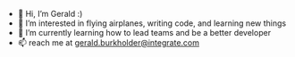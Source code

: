 - 👋 Hi, I’m Gerald :)
- 👀 I’m interested in flying airplanes, writing code, and learning new things
- 🌱 I’m currently learning how to lead teams and be a better developer
- 📫 reach me at gerald.burkholder@integrate.com

<!---
geraldb88/geraldb88 is a ✨ special ✨ repository because its `README.md` (this file) appears on your GitHub profile.
You can click the Preview link to take a look at your changes.
--->
